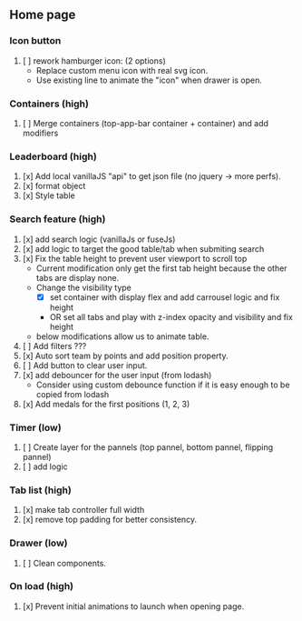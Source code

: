 ## Home page

### Icon button

1. [ ] rework hamburger icon: (2 options)
    - Replace custom menu icon with real svg icon.
    - Use existing line to animate the "icon" when drawer is open.

### Containers (high)

1. [ ] Merge containers (top-app-bar container + container) and add modifiers

### Leaderboard (high)

1. [x] Add local vanillaJS "api" to get json file (no jquery -> more perfs).
2. [x] format object
3. [x] Style table

### Search feature (high)

1. [x] add search logic (vanillaJs or fuseJs)
2. [x] add logic to target the good table/tab when submiting search
3. [x] Fix the table height to prevent user viewport to scroll top
    - Current modification only get the first tab height because the other tabs are display none.
    - Change the visibility type
        - [x] set container with display flex and add carrousel logic and fix height
        - OR set all tabs and play with z-index opacity and visibility and fix height
    - below modifications allow us to animate table.
4. [ ] Add filters ???
5. [x] Auto sort team by points and add position property.
6. [ ] Add button to clear user input.
7. [x] add debouncer for the user input (from lodash)
    - Consider using custom debounce function if it is easy enough to be copied from lodash
8. [x] Add medals for the first positions (1, 2, 3)

### Timer (low)

1. [ ] Create layer for the pannels (top pannel, bottom pannel, flipping pannel)
2. [ ] add logic

### Tab list (high)

1. [x] make tab controller full width
2. [x] remove top padding for better consistency.

### Drawer (low)

1. [ ] Clean components.

### On load (high)

1. [x] Prevent initial animations to launch when opening page.
